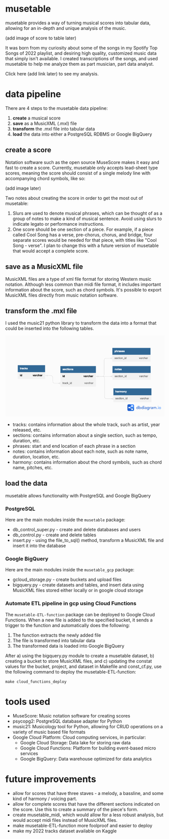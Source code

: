 # musetable

musetable provides a way of turning musical scores into tabular data, allowing for an in-depth and unique analysis of the music.

(add image of score to table later)

It was born from my curiosity about some of the songs in my Spotify Top Songs of 2022 playlist, and desiring high quality, customized music data that simply isn't available.  I created transcriptions of the songs, and used musetable to help me analyze them as part musician, part data analyst.

Click here (add link later) to see my analysis.

# data pipeline

There are 4 steps to the musetable data pipeline:
  1. **create** a musical score
  2. **save** as a MusicXML (.mxl) file
  3. **transform** the .mxl file into tabular data
  4. **load** the data into either a PostgreSQL RDBMS or Google BigQuery

## create a score
Notation software such as the open source MuseScore makes it easy and fast to create a score.  Currently, musetable only accepts lead-sheet type scores, meaning the score should consist of a single melody line with accompanying chord symbols, like so:

(add image later)

Two notes about creating the score in order to get the most out of musetable:
  1. Slurs are used to denote musical phrases, which can be thought of as a group of notes to make a kind of musical sentence.  Avoid using slurs to indicate legato or performance instructions.
  2. One score should be one section of a piece.  For example, if a piece called Cool Song has a verse, pre-chorus, chorus, and bridge, four separate scores would be needed for that piece, with titles like "Cool Song - verse".  I plan to change this with a future version of musetable that would accept a complete score.

## save as a MusicXML file
MusicXML files are a type of xml file format for storing Western music notation.  Although less common than midi file format, it includes important information about the score, such as chord symbols.  It's possible to export MusicXML files directly from music notation software.

## transform the .mxl file
I used the music21 python library to transform the data into a format that could be inserted into the following tables.

![data_model](img/musetable_data_model.png)

- tracks: contains information about the whole track, such as artist, year released, etc.
- sections: contains information about a single section, such as tempo, duration, etc.
- phrases: start and end location of each phrase in a section
- notes: contains information about each note, such as note name, duration, location, etc.
- harmony: contains information about the chord symbols, such as chord name, pitches, etc.

## load the data
musetable allows functionality with PostgreSQL and Google BigQuery

### PostgreSQL
Here are the main modules inside the `musetable` package:
- db_control_super.py - create and delete databases and users
- db_control.py - create and delete tables
- insert.py - using the file_to_sql() method, transform a MusicXML file and insert it into the database

### Google BigQuery
Here are the main modules inside the `musetable_gcp` package:
- gcloud_storage.py - create buckets and upload files
- bigquery.py - create datasets and tables, and insert data using MusicXML files stored either locally or in google cloud storage

### Automate ETL pipeline in gcp using Cloud Functions
The `musetable-ETL-function` package can be deployed to Google Cloud Functions.  When a new file is added to the specified bucket, it sends a trigger to the function and automatically does the following:
1. The function extracts the newly added file
2. The file is transformed into tabular data
3. The transformed data is loaded into Google BigQuery

After a) using the bigquery.py module to create a musetable dataset, b) creating a bucket to store MusicXML files, and c) updating the constat values for the bucket, project, and dataset in Makefile and const_cf.py, use the following command to deploy the musetable-ETL-function:
```
make cloud_functions_deploy
```

# tools used
- MuseScore: Music notation software for creating scores
- psycopg2: PostgreSQL database adapter for Python
- music21: Musicology tool for Python, allowing for CRUD operations on a variety of music based file formats
- Google Cloud Platform: Cloud computing services, in particular:
  - Google Cloud Storage: Data lake for storing raw data
  - Google Cloud Functions: Platform for building event-based micro services
  - Google BigQuery: Data warehouse optimized for data analytics

# future improvements
- allow for scores that have three staves - a melody, a bassline, and some kind of harmony / voicing part.
- allow for complete scores that have the different sections indicated on the score.  Use this to create a summary of the piece's form.
- create musetable_midi, which would allow for a less robust analysis, but would accept midi files instead of MusicXML files.
- make musetable-ETL-function more foolproof and easier to deploy
- make my 2022 tracks dataset available on Kaggle
